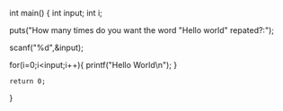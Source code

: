 
int main()
{
    int input;
    int i;
  
   puts("How many times do you want the word \"Hello world\" repated?:");
  
   scanf("%d",&input);
   
   for(i=0;i<input;i++){
    printf("Hello World\n");
   }

    return 0;
}

